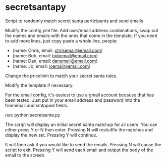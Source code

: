 # secretsantapy
Script to randomly match secret santa participants and send emails

Modify the config.yml file:
Add user/email address combinations, swap out the names and emails with the ones that come in the template. If you need to add more lines, just copy paste a whole line.
people:
  - {name: Chris, email: chrisemail@email.com}
  - {name: Bob, email: bobemail@email.com}
  - {name: Dan, email: danemail@email.com}
  - {name: Jo, email: joemail@email.com}
  
Change the pricelimit to match your secret santa rules.
  
Modify the template if necessary.
 
For the email config, it's easiest to use a gmail account because that has been tested. Just put in your email address and password into the fromemail and smtppwd fields.

run: python secretsanta.py

The script will display an initial secret santa matchup for all users. You can either press Y or N then enter. Pressing N will reshuffle the matches and display the new set. Pressing Y will continue.

It will then ask if you would like to send the emails. Pressing N will cause the script to exit. Pressing Y will send each email and output the body of the email to the screen.
